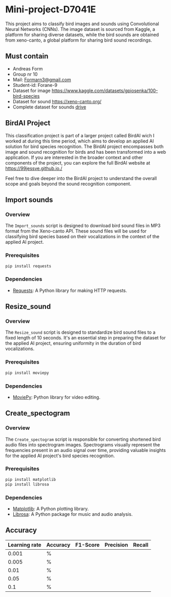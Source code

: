# Mini-project-D7041E
This project aims to classify bird images and sounds using Convolutional Neural Networks (CNNs). The image dataset is sourced from Kaggle, a platform for sharing diverse datasets, while the bird sounds are obtained from xeno-canto, a global platform for sharing bird sound recordings. 

## Must contain
- Andreas Form 
- Group nr 10
- Mail: Formarn3@gmail.com
- Student-id: Forane-9
- Dataset for image https://www.kaggle.com/datasets/gpiosenka/100-bird-species 
- Dataset for sound https://xeno-canto.org/
- Complete dataset for sounds [drive](https://drive.google.com/drive/folders/1DxpEXlCTJc13DQlRF1Y0mBS9rMhDrddH?usp=sharing)

## BirdAI Project
This classification project is part of a larger project called BirdAI wich I worked at during this time period, which aims to develop an applied AI solution for bird species recognition. The BirdAI project encompasses both image and sound recognition for birds and has been transformed into a web application. If you are interested in the broader context and other components of the project, you can explore the full BirdAI website at https://99jessve.github.io./

Feel free to dive deeper into the BirdAI project to understand the overall scope and goals beyond the sound recognition component. 


## Import sounds
### Overview
The `Import_sounds` script is designed to download bird sound files in MP3 format from the Xeno-canto API. These sound files will be used for classifying bird species based on their vocalizations in the context of the applied AI project.

### Prerequisites
```bash
pip install requests
```

### Dependencies
- [Requests](https://pypi.org/project/requests/): A Python library for making HTTP requests.


## Resize_sound
### Overview
The `Resize_sound` script is designed to standardize bird sound files to a fixed length of 10 seconds. It's an essential step in preparing the dataset for the applied AI project, ensuring uniformity in the duration of bird vocalizations.

### Prerequisites
```bash
pip install moviepy
```

### Dependencies
- [MoviePy](https://pypi.org/project/moviepy/): Python library for video editing.


## Create_spectogram
### Overview
The `Create_spectogram` script is responsible for converting shortened bird audio files into spectrogram images. Spectrograms visually represent the frequencies present in an audio signal over time, providing valuable insights for the applied AI project's bird species recognition.

### Prerequisites
```bash
pip install matplotlib
pip install librosa
```

### Dependencies
- [Matplotlib](https://pypi.org/project/matplotlib): A Python plotting library.
- [Librosa](https://pypi.org/project/librosa): A Python package for music and audio analysis.

## Accuracy

| Learning rate | Accuracy | F1-Score | Precision | Recall |
| ------------- |----------| -------- |---------- |--------|
| 0.001         |   %      |          |           |        |
| 0.005         |   %      |          |           |        |
| 0.01          |   %      |          |           |        |
| 0.05          |   %      |          |           |        |
| 0.1           |   %      |          |           |        |